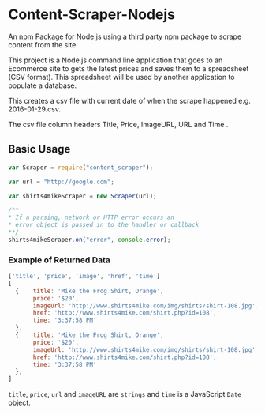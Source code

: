 # Content-Scraper-Nodejs
An npm Package for Node.js using a third party npm package to scrape content from the site. 

This project is a Node.js command line application that goes to an Ecommerce site to gets the latest prices and saves them to a spreadsheet (CSV format). This spreadsheet will be used by another application to populate a database.

This creates a csv file with current date of when the scrape happened e.g. 2016-01-29.csv. 

The csv file column headers Title, Price, ImageURL, URL and Time . 



## Basic Usage

```javascript
var Scraper = require("content_scraper");

var url = "http://google.com";

var shirts4mikeScraper = new Scraper(url);

/**
* If a parsing, network or HTTP error occurs an
* error object is passed in to the handler or callback
**/
shirts4mikeScraper.on("error", console.error);
```

### Example of Returned Data

```javascript
['title', 'price', 'image', 'href', 'time']
[ 
  {    title: 'Mike the Frog Shirt, Orange',
       price: '$20',
       imageUrl: 'http://www.shirts4mike.com/img/shirts/shirt-108.jpg',
       href: 'http://www.shirts4mike.com/shirt.php?id=108',
       time: '3:37:58 PM'
  },
  {    title: 'Mike the Frog Shirt, Orange',
       price: '$20',
       imageUrl: 'http://www.shirts4mike.com/img/shirts/shirt-108.jpg',
       href: 'http://www.shirts4mike.com/shirt.php?id=108',
       time: '3:37:58 PM'
  },
]
```

`title`, `price`, `url` and `imageURL` are `strings` and `time` is a JavaScript `Date` object.
